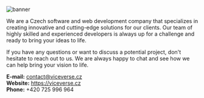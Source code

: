 ![banner](https://user-images.githubusercontent.com/67194087/169899877-433a5e83-bdbf-4cca-8a85-4f731b7a2df5.png)

We are a Czech software and web development company that specializes in creating innovative and cutting-edge solutions for our clients. Our team of highly skilled and experienced developers is always up for a challenge and ready to bring your ideas to life.

If you have any questions or want to discuss a potential project, don't hesitate to reach out to us. We are always happy to chat and see how we can help bring your vision to life.

**E-mail:** <contact@viceverse.cz> <br>
**Website:** <https://viceverse.cz><br> 
**Phone:** +420 725 996 964
